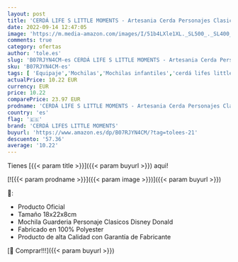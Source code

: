 ```yaml
---
layout: post
title: 'CERDÁ LIFE S LITTLE MOMENTS - Artesania Cerda Personajes Clasicos Disney Donald - Mochila Infantil  22 cm  Azul'
date: 2022-09-14 12:47:05
image: 'https://m.media-amazon.com/images/I/51b4LXle1XL._SL500_._SL400_.jpg'
comments: true
category: ofertas
author: 'tole.es'
slug: 'B07RJYN4CM-es CERDÁ LIFE S LITTLE MOMENTS - Artesania Cerda Personajes...'
sku: 'B07RJYN4CM-es'
tags: [ 'Equipaje','Mochilas','Mochilas infantiles','cerdá lifes little moments','mochila','🇪🇸', ]
actualPrice: 10.22 EUR
currency: EUR
price: 10.22
comparePrice: 23.97 EUR
prodname: 'CERDÁ LIFE S LITTLE MOMENTS - Artesania Cerda Personajes Clasicos Disney Donald - Mochila Infantil  22 cm  Azul'
country: 'es'
flag: '🇪🇸'
brand: 'CERDÁ LIFES LITTLE MOMENTS'
buyurl: 'https://www.amazon.es/dp/B07RJYN4CM/?tag=tolees-21'
descuento: '57.36'
average: '10.22'
---
```


Tienes [{{< param title >}}]({{< param buyurl >}}) aqui!

[![{{< param prodname >}}]({{< param image >}})]({{< param buyurl >}})

🔎:

- Producto Oficial
- Tamaño 18x22x8cm
- Mochila Guarderia Personaje Clasicos Disney Donald
- Fabricado en 100% Polyester
- Producto de alta Calidad con Garantía de Fabricante

[🛒 Comprar!!!]({{< param buyurl >}})
